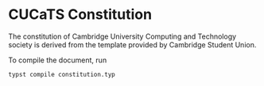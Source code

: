 # CUCaTS Constitution
The constitution of Cambridge University Computing and Technology society is derived from the template provided by Cambridge Student Union.

To compile the document, run
```
typst compile constitution.typ
```

